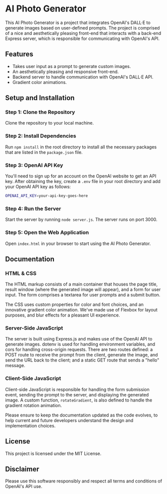 # AI Photo Generator

This AI Photo Generator is a project that integrates OpenAI's DALL·E to generate images based on user-defined prompts. The project is comprised of a nice and aesthetically pleasing front-end that interacts with a back-end Express server, which is responsible for communicating with OpenAI's API.

## Features

- Takes user input as a prompt to generate custom images.
- An aesthetically pleasing and responsive front-end.
- Backend server to handle communication with OpenAI's DALL·E API.
- Gradient color animations.

## Setup and Installation

### Step 1: Clone the Repository

Clone the repository to your local machine.

### Step 2: Install Dependencies

Run `npm install` in the root directory to install all the necessary packages that are listed in the `package.json` file.

### Step 3: OpenAI API Key

You'll need to sign up for an account on the OpenAI website to get an API key. After obtaining the key, create a `.env` file in your root directory and add your OpenAI API key as follows:

``` bash
OPENAI_API_KEY=your-api-key-goes-here
```

### Step 4: Run the Server

Start the server by running `node server.js`. The server runs on port 3000.

### Step 5: Open the Web Application

Open `index.html` in your browser to start using the AI Photo Generator.

## Documentation

### HTML & CSS

The HTML markup consists of a main container that houses the page title, result window (where the generated image will appear), and a form for user input. The form comprises a textarea for user prompts and a submit button.

The CSS uses custom properties for color and font choices, and an innovative gradient color animation. We've made use of Flexbox for layout purposes, and blur effects for a pleasant UI experience.

### Server-Side JavaScript

The server is built using Express.js and makes use of the OpenAI API to generate images. dotenv is used for handling environment variables, and cors for handling cross-origin requests. There are two routes defined: a POST route to receive the prompt from the client, generate the image, and send the URL back to the client; and a static GET route that sends a "hello" message.

### Client-Side JavaScript

Client-side JavaScript is responsible for handling the form submission event, sending the prompt to the server, and displaying the generated image. A custom function, `rotateGradient`, is also defined to handle the gradient rotation animation.

Please ensure to keep the documentation updated as the code evolves, to help current and future developers understand the design and implementation choices.

## License

This project is licensed under the MIT License.

## Disclaimer

Please use this software responsibly and respect all terms and conditions of OpenAI's API use.
